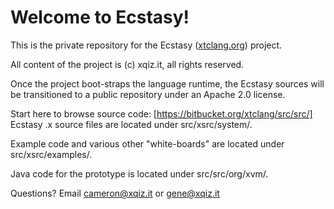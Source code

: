 # Welcome to Ecstasy! #

This is the private repository for the Ecstasy ([xtclang.org](http://xtclang.org/)) project.

All content of the project is (c) xqiz.it, all rights reserved.

Once the project boot-straps the language runtime, the Ecstasy sources will be transitioned to a public repository under an Apache 2.0 license.

Start here to browse source code: [https://bitbucket.org/xtclang/src/src/]
Ecstasy .x source files are located under src/xsrc/system/.

Example code and various other "white-boards" are located under src/xsrc/examples/.

Java code for the prototype is located under src/src/org/xvm/.

Questions? Email [cameron@xqiz.it](mailto:cameron@xqiz.it) or [gene@xqiz.it](mailto:gene@xqiz.it)